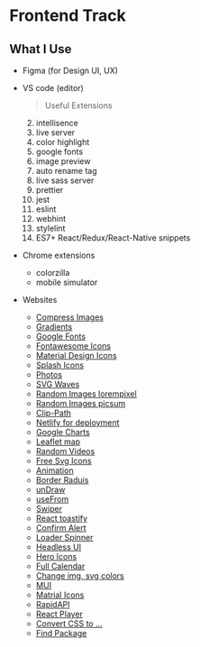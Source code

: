 # Frontend Track


## What I Use

- Figma (for Design UI, UX)

- VS code (editor) 
    > Useful Extensions
    2. intellisence
    3. live server
    4. color highlight
    5. google fonts
    6. image preview
    7. auto rename tag
    8. live sass server
    9. prettier
    10. jest
    11. eslint
    12. webhint
    13. stylelint
    14. ES7+ React/Redux/React-Native snippets

    
- Chrome extensions
    - colorzilla
    - mobile simulator


- Websites
    - [Compress Images](https://tinypng.com/)
    - [Gradients](https://uigradients.com/#WitchingHour)
    - [Google Fonts](https://fonts.google.com/) 
    - [Fontawesome Icons](https://fontawesome.com/v4.7.0/icons/)
    - [Material Design Icons](https://materialdesignicons.com/)
    - [Splash Icons](https://www.visiwig.com/icons/splash-icons/)
    - [Photos](https://www.pexels.com/) 
    - [SVG Waves](https://getwaves.io/) 
    - [Random Images lorempixel](http://lorempixel.com/)
    - [Random Images picsum](https://picsum.photos/)
    - [Clip-Path](https://bennettfeely.com/clippy/)
    - [Netlify for deployment](https://www.netlify.com) 
    - [Google Charts](https://developers.google.com/chart/)
    - [Leaflet map](https://leafletjs.com/) 
    - [Random Videos](https://coverr.co/)
    - [Free Svg Icons](https://www.svgrepo.com/)
    - [Animation](https://whirl.netlify.app/)
    - [Border Raduis](https://9elements.github.io/fancy-border-radius/)
    - [unDraw](https://undraw.co/)
    - [useFrom](https://react-hook-form.com/get-started)
    - [Swiper](https://swiperjs.com/)
    - [React toastify](https://www.npmjs.com/package/react-toastify)
    - [Confirm Alert](https://github.com/GA-MO/react-confirm-alert)
    - [Loader Spinner](https://www.npmjs.com/package/react-loader-spinner)
    - [Headless UI](https://headlessui.dev/)
    - [Hero Icons](https://heroicons.com/)
    - [Full Calendar](https://fullcalendar.io/)
    - [Change img, svg colors](https://codepen.io/sosuke/pen/Pjoqqp)
    - [MUI](https://mui.com/)
    - [Matrial Icons](https://mui.com/material-ui/icons/)
    - [RapidAPI](https://rapidapi.com/hub)
    - [React Player](https://www.npmjs.com/package/react-player)
    - [Convert CSS to ... ](https://css2js.dotenv.dev/)
    - [Find Package](https://bundlephobia.com/)
